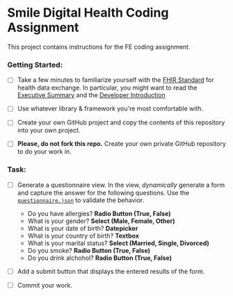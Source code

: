# Smile Digital Health Coding Assignment

This project contains instructions for the FE coding assignment.

### Getting Started:

* [ ] Take a few minutes to familiarize yourself with the [FHIR Standard](http://hl7.org/fhir/) for health data exchange. In particular, you might want to read the [Executive Summary](http://hl7.org/fhir/summary.html) and the [Developer Introduction](http://hl7.org/fhir/overview-dev.html)

* [ ] Use whatever library & framework you're most comfortable with.
  
* [ ] Create your own GitHub project and copy the contents of this repository into your own project.

* [ ] **Please, do not fork this repo.** Create your own private GitHub repository to do your work in.

### Task:

* [ ] Generate a questionnaire view. In the view, _dynamically_ generate a form and capture the answer for the following questions. Use the [`questionnaire.json`](assets/questionnaire.json) to validate the behavior.

    -    Do you have allergies? **Radio Button (True, False)**
    -    What is your gender? **Select (Male, Female, Other)**
    -    What is your date of birth? **Datepicker**
    -    What is your country of birth? **Textbox**
    -    What is your marital status? **Select (Married, Single, Divorced)**
    -    Do you smoke? **Radio Button (True, False)**
    -    Do you drink alchohol? **Radio Button (True, False)**

* [ ] Add a submit button that displays the entered results of the form. 

* [ ] Commit your work.
